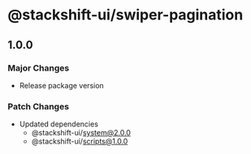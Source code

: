 # @stackshift-ui/swiper-pagination

## 1.0.0

### Major Changes

- Release package version

### Patch Changes

- Updated dependencies
  - @stackshift-ui/system@2.0.0
  - @stackshift-ui/scripts@1.0.0
